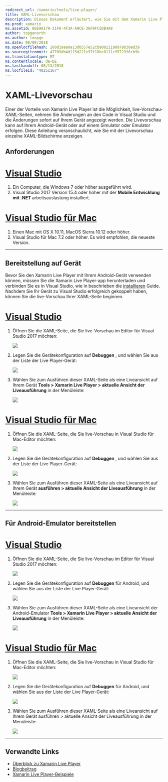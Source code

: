 ```yaml
---
redirect_url: /xamarin/tools/live-player/
title: XAML-Livevorschau
description: Dieses Dokument erläutert, wie Sie mit dem Xamarin Live Player live Preview XAML-Seiten, nehmen Sie Änderungen an der XAML und die Änderungen sofort auf Gerät angezeigt wird.
ms.prod: xamarin
ms.assetid: 86E9A179-21F8-4F3A-A9CE-36F0FC5DB4A8
author: topgenorth
ms.author: toopge
ms.date: 08/08/2018
ms.openlocfilehash: 200d19aa0a13d0557e52cb90021190978838ed39
ms.sourcegitcommit: 47709db4d115d221e97f18bc8111c95723f6cb9b
ms.translationtype: MT
ms.contentlocale: de-DE
ms.lasthandoff: 08/13/2018
ms.locfileid: "40251167"
---
```

# <a name="xaml-live-previewing"></a>XAML-Livevorschau

Einer der Vorteile von Xamarin Live Player ist die Möglichkeit, live-Vorschau-XAML-Seiten, nehmen Sie Änderungen an den Code in Visual Studio und die Änderungen sofort auf Ihrem Gerät angezeigt werden. Die Livevorschau kann auf Ihrem Android-Gerät oder auf einem Simulator oder Emulator erfolgen. Diese Anleitung veranschaulicht, wie Sie mit der Livevorschau einzelne XAML-Bildschirme anzeigen.

## <a name="requirements"></a>Anforderungen

# <a name="visual-studiotabwindows"></a>[Visual Studio](#tab/windows)

1. Ein Computer, die Windows 7 oder höher ausgeführt wird.
2. Visual Studio 2017 Version 15.4 oder höher mit der **Mobile Entwicklung mit .NET** arbeitsauslastung installiert.

# <a name="visual-studio-for-mactabmacos"></a>[Visual Studio für Mac](#tab/macos)

1. Einen Mac mit OS X 10.11, MacOS Sierra 10.12 oder höher.
2. Visual Studio für Mac 7.2 oder höher. Es wird empfohlen, die neueste Version.

-----

<a name="deploydevice" />

## <a name="deploying-to-device"></a>Bereitstellung auf Gerät

Bevor Sie den Xamarin Live Player mit Ihrem Android-Gerät verwenden können, müssen Sie die Xamarin Live Player-app herunterladen und verbinden Sie es in Visual Studio, wie in beschrieben die [installieren](~/tools/live-player/install.md) Guide. Nachdem Sie Ihr Gerät zu Visual Studio erfolgreich gekoppelt haben, können Sie die live-Vorschau Ihrer XAML-Seite beginnen. 

# <a name="visual-studiotabwindows"></a>[Visual Studio](#tab/windows)

1. Öffnen Sie die XAML-Seite, die Sie live-Vorschau im Editor für Visual Studio 2017 möchten:

    ![](live-view-images/vs-image1.png)

2. Legen Sie die Gerätekonfiguration auf **Debuggen** , und wählen Sie aus der Liste der Live Player-Gerät:

    ![](live-view-images/vs-image2.png)

3. Wählen Sie zum Ausführen dieser XAML-Seite als eine Liveansicht auf Ihrem Gerät **Tools > Xamarin Live Player > aktuelle Ansicht der Liveausführung** in der Menüleiste:

    ![](live-view-images/vs-image3.png)

# <a name="visual-studio-for-mactabmacos"></a>[Visual Studio für Mac](#tab/macos)

1. Öffnen Sie die XAML-Seite, die Sie live-Vorschau in Visual Studio für Mac-Editor möchten:

    ![](live-view-images/image1.png)

2. Legen Sie die Gerätekonfiguration auf **Debuggen** , und wählen Sie aus der Liste der Live Player-Gerät:

    ![](live-view-images/image2.png)

3. Wählen Sie zum Ausführen dieser XAML-Seite als eine Liveansicht auf Ihrem Gerät **ausführen > aktuelle Ansicht der Liveausführung** in der Menüleiste:

    ![](live-view-images/image3.png)

-----

## <a name="deploying-to-android-emulator"></a>Für Android-Emulator bereitstellen

# <a name="visual-studiotabvswin"></a>[Visual Studio](#tab/vswin)

1. Öffnen Sie die XAML-Seite, die Sie live-Vorschau im Editor für Visual Studio 2017 möchten:

    ![](live-view-images/vs-image1.png)

2. Legen Sie die Gerätekonfiguration auf **Debuggen** für Android, und wählen Sie aus der Liste der Live Player-Gerät:

    ![](live-view-images/vs-image4.png)

3. Wählen Sie zum Ausführen dieser XAML-Seite als eine Liveansicht der Android-Emulator **Tools > Xamarin Live Player > aktuelle Ansicht der Liveausführung** in der Menüleiste:

    ![](live-view-images/vs-image3.png)

# <a name="visual-studio-for-mactabvsmac"></a>[Visual Studio für Mac](#tab/vsmac)

1. Öffnen Sie die XAML-Seite, die Sie live-Vorschau in Visual Studio für Mac-Editor möchten:

    ![](live-view-images/image7.png)

2. Legen Sie die Gerätekonfiguration auf **Debuggen** für Android, und wählen Sie aus der Liste der Live Player-Gerät:

    ![](live-view-images/image6.png)

3. Wählen Sie zum Ausführen dieser XAML-Seite als eine Liveansicht auf Ihrem Gerät ausführen > aktuelle Ansicht der Liveausführung in der Menüleiste:

    ![](live-view-images/image3.png)

-----

## <a name="related-links"></a>Verwandte Links

- [Überblick zu Xamarin Live Player](https://xamarin.com/live)
- [Blogbeitrag](https://blog.xamarin.com/live-player/)
- [Xamarin Live Player-Beispiele](~/tools/live-player/samples.md)
